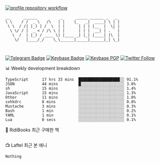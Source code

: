[![profile repository workflow](https://github.com/vbalien/vbalien/actions/workflows/push.yml/badge.svg)](https://github.com/vbalien/vbalien/actions/workflows/push.yml)
```
__      ______          _      _____ ______ _   _ 
\ \    / /  _ \   /\   | |    |_   _|  ____| \ | |
 \ \  / /| |_) | /  \  | |      | | | |__  |  \| |
  \ \/ / |  _ < / /\ \ | |      | | |  __| | . ` |
   \  /  | |_) / ____ \| |____ _| |_| |____| |\  |
    \/   |____/_/    \_\______|_____|______|_| \_|
                                                  
                                                  
```
[![Telegram Badge](https://img.shields.io/badge/-Telegram-2CA5E0?logo=telegram)](https://t.me/vbalien)
[![Keybase Badge](https://img.shields.io/badge/-Keybase-33A0FF?logo=keybase&logoColor=white)](https://keybase.io/vbalien)
[![Keybase PGP](https://img.shields.io/keybase/pgp/vbalien)](http://sks.pod02.fleetstreetops.com/pks/lookup?search=0xE98CF73DE1E36F7D1B8A383AFD987F8DBE513071&fingerprint=on&op=index)
[![Twitter Follow](https://img.shields.io/twitter/follow/_elnyan)](https://twitter.com/_elnyan)

📊 Weekly development breakdown
```
TypeScript      17 hrs 33 mins  ██████████████████░░ 91.1%
JSON            44 mins         █░░░░░░░░░░░░░░░░░░░ 3.8%
sh              15 mins         ░░░░░░░░░░░░░░░░░░░░ 1.4%
JavaScript      15 mins         ░░░░░░░░░░░░░░░░░░░░ 1.3%
Other           11 mins         ░░░░░░░░░░░░░░░░░░░░ 1.0%
sxhkdrc         8 mins          ░░░░░░░░░░░░░░░░░░░░ 0.8%
Mustache        3 mins          ░░░░░░░░░░░░░░░░░░░░ 0.3%
Bash            1 min           ░░░░░░░░░░░░░░░░░░░░ 0.2%
YAML            1 min           ░░░░░░░░░░░░░░░░░░░░ 0.1%
Lua             0 secs          ░░░░░░░░░░░░░░░░░░░░ 0.1%
```
📖 RidiBooks 최근 구매한 책
```
```
📺 Laftel 최근 본 애니
```
Nothing
```
